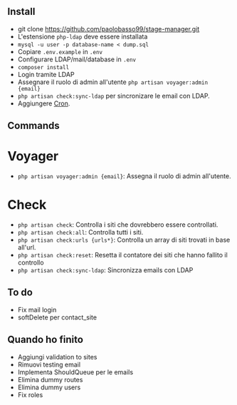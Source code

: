 ## Install

* git clone https://github.com/paolobasso99/stage-manager.git
* L'estensione ```php-ldap``` deve essere installata
* ```mysql -u user -p database-name < dump.sql```
* Copiare ```.env.example``` in ```.env```
* Configurare LDAP/mail/database in ```.env```
* ```composer install```
* Login tramite LDAP
* Assegnare il ruolo di admin all'utente ```php artisan voyager:admin {email}```
* ```php artisan check:sync-ldap``` per sincronizare le email con LDAP.
* Aggiungere [Cron](https://laravel.com/docs/5.4/scheduling).


## Commands

# Voyager
* ```php artisan voyager:admin {email}```: Assegna il ruolo di admin all'utente.

# Check
* ```php artisan check```: Controlla i siti che dovrebbero essere controllati.
* ```php artisan check:all```: Controlla tutti i siti.
* ```php artisan check:urls {urls*}```: Controlla un array di siti trovati in base all'url.
* ```php artisan check:reset```: Resetta il contatore dei siti che hanno fallito il controllo
* ```php artisan check:sync-ldap```: Sincronizza emails con LDAP


## To do

* Fix mail login
* softDelete per contact_site


## Quando ho finito

* Aggiungi validation to sites
* Rimuovi testing email
* Implementa ShouldQueue per le emails
* Elimina dummy routes
* Elimina dummy users
* Fix roles
